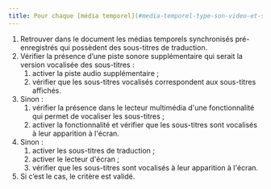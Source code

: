 ```yaml
---
title: Pour chaque [média temporel](#media-temporel-type-son-video-et-synchronise) synchronisé pré-enregistré qui possède des [sous-titres de traduction](#sous-titres-de-traduction) synchronisés, ceux-ci peuvent-ils être vocalisés (hors cas particuliers) ?
---
```


1. Retrouver dans le document les médias temporels synchronisés pré-enregistrés qui possèdent des sous-titres de traduction.
2. Vérifier la présence d’une piste sonore supplémentaire qui serait la version vocalisée des sous-titres&nbsp;:
	1. activer la piste audio supplémentaire&nbsp;;
	2. vérifier que les sous-titres vocalisés correspondent aux sous-titres affichés.
4. Sinon&nbsp;:
	1. vérifier la présence dans le lecteur multimédia d'une fonctionnalité qui permet de vocaliser les sous-titres&nbsp;;
	2. activer la fonctionnalité et vérifier que les sous-titres sont vocalisés à leur apparition à l'écran.
5. Sinon&nbsp;: 
	1. activer les sous-titres de traduction&nbsp;;
	2. activer le lecteur d'écran&nbsp;;
	3. vérifier que les sous-titres sont vocalisés à leur apparition à l'écran.
5. Si c’est le cas, le critère est validé.